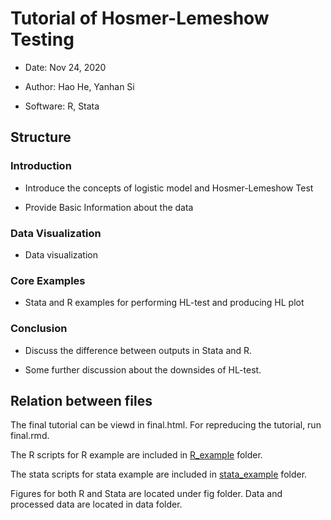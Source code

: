 # Tutorial of Hosmer-Lemeshow Testing

* Date: Nov 24, 2020

* Author: Hao He, Yanhan Si

* Software: R, Stata

## Structure

### Introduction 

* Introduce the concepts of logistic model and Hosmer-Lemeshow Test

* Provide Basic Information about the data

### Data Visualization  

* Data visualization 

### Core Examples 

* Stata and R examples for performing HL-test and producing HL plot 

### Conclusion

* Discuss the difference between outputs in Stata and R.

* Some further discussion about the downsides of HL-test.

## Relation between files

The final tutorial can be viewd in final.html. For repreducing the 
tutorial, run final.rmd. 

The R scripts for R example are included
in [R_example](./R_example) folder.

The stata scripts for stata example are included
in [stata_example](./stata_example) folder. 

Figures for both R and Stata are located under fig
folder. Data and processed data are located in data folder.
